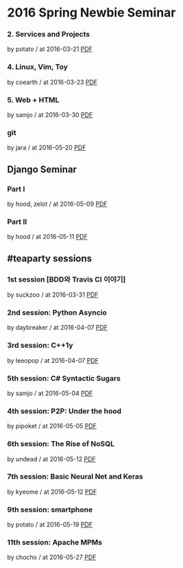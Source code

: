 # 2016 Spring Newbie Seminar

### 2. Services and Projects

by potato / at 2016-03-21
[PDF](https://s3.ap-northeast-2.amazonaws.com/sparcs.home/seminars/potato-20160328-0.pdf)

### 4. Linux, Vim, Toy

by coearth / at 2016-03-23
[PDF](https://s3.ap-northeast-2.amazonaws.com/sparcs.home/seminars/coearth-20160323-0.pdf)

### 5. Web + HTML

by samjo / at 2016-03-30
[PDF](https://s3.ap-northeast-2.amazonaws.com/sparcs.home/seminars/samjo-20160331-0.pdf)

### git

by jara / at 2016-05-20
[PDF](https://s3.ap-northeast-2.amazonaws.com/sparcs.home/seminars/jara-20160520-0.pptx)

## Django Seminar

### Part I

by hood, zelot / at 2016-05-09
[PDF](https://s3.ap-northeast-2.amazonaws.com/sparcs.home/seminars/hood-20160516-0.pdf)

### Part II

by hood / at 2016-05-11
[PDF](https://s3.ap-northeast-2.amazonaws.com/sparcs.home/seminars/hood-20160516_1-0.pdf)

## \#teaparty sessions

### 1st session [BDD와 Travis CI 이야기]

by suckzoo / at 2016-03-31
[PDF](https://s3.ap-northeast-2.amazonaws.com/sparcs.home/seminars/suckzoo-20160331-0.pdf)

### 2nd session: Python Asyncio

by daybreaker / at 2016-04-07
[PDF](https://s3.ap-northeast-2.amazonaws.com/sparcs.home/seminars/daybreaker-20160408-1.pdf)

### 3rd session: C++1y

by leeopop / at 2016-04-07
[PDF](https://s3.ap-northeast-2.amazonaws.com/sparcs.home/seminars/leeopop-20160413-1.pdf)

### 5th session: C# Syntactic Sugars

by samjo / at 2016-05-04
[PDF](https://s3.ap-northeast-2.amazonaws.com/sparcs.home/seminars/samjo-20160510-0.pdf)

### 4th session: P2P: Under the hood

by pipoket / at 2016-05-05
[PDF](https://s3.ap-northeast-2.amazonaws.com/sparcs.home/seminars/pipoket-20160505-0.pdf)

### 6th session: The Rise of NoSQL

by undead / at 2016-05-12
[PDF](https://s3.ap-northeast-2.amazonaws.com/sparcs.home/seminars/undead-20160517-1.pdf)

### 7th session: Basic Neural Net and Keras

by kyeome / at 2016-05-12
[PDF](https://s3.ap-northeast-2.amazonaws.com/sparcs.home/seminars/kyeome-20160513-0.pdf)

### 9th session: smartphone

by potato / at 2016-05-19
[PDF](https://s3.ap-northeast-2.amazonaws.com/sparcs.home/seminars/potato-20160520-0.pdf)

### 11th session: Apache MPMs

by chocho / at 2016-05-27
[PDF](https://s3.ap-northeast-2.amazonaws.com/sparcs.home/seminars/chocho-20160530-0.pdf)

